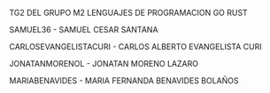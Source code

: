 TG2 DEL GRUPO M2 LENGUAJES DE PROGRAMACION GO RUST

SAMUEL36 - SAMUEL CESAR SANTANA

CARLOSEVANGELISTACURI - CARLOS ALBERTO EVANGELISTA CURI

JONATANMORENOL - JONATAN MORENO LAZARO

MARIABENAVIDES - MARIA FERNANDA BENAVIDES BOLAÑOS
